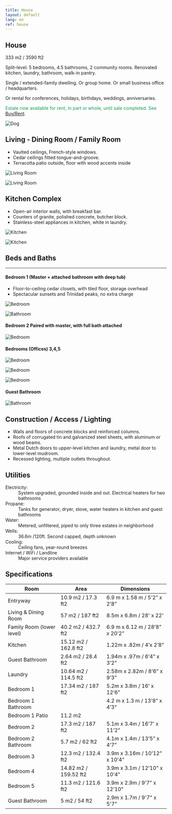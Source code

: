 ```yaml
---
title: House
layout: default
lang: en
ref: house
---
```


<!-- ![Door](/assets/img/info0.jpg){: style="float: left; margin-right: 2em;"} -->

<!-- <div class="row mb-3">


<div class="col-sm" markdown="1">



# Design Features

333 m<sup>2</sup> / 3590 ft<sup>2</sup>. 5 bedrooms, 4.5 full baths, 2 community rooms, renovated kitchen, laundry, walk-in pantry. Open-floor plan. Terracotta floors, with wood accents. Kitchen counters of granite, polished concrete, butcher block. Bookcases, display nooks, art supports throughout. French-style windows, bedroom closets (floor-to-ceiling, built-in, tiled), high or vaulted ceilings fitted tongue-and-groove, all of cedar

</div>
<div class="col-sm text-center">
<img src="/assets/img/house1.jpg" alt="Door2">
</div>
</div> -->

## House

333 m2 / 3590 ft2

Split-level: 5 bedrooms, 4.5 bathrooms, 2 community rooms. Renovated  kitchen, laundry, bathroom, walk-in pantry.

Single / extended-family dwelling. Or group home. Or small business office / headquarters.

Or rental for conferences, holidays, birthdays, weddings, anniversaries.

<span style="color: #159957;"> Estate now available for rent, in part or whole, until sale completed. See <span>[Buy/Rent](./contact.md).


![Dog](/assets/img/dog.jpg)





<!-- ---

Artwork, crafts and designer furniture for sale separately by private estate showings or via <a href="https://encuentra24.com" target="_blank">encuentra24.com</a>
For more photos, details or prices, email <a href="mailto:fincacermeno@gmail.com">fincacermeno@gmail.com</a> or audio or text to WhatsApp at <a href="https://api.whatsapp.com/send?phone=+50763451910">507-6345-1910</a>. No calls, please

--- -->



## Living - Dining Room / Family Room


<ul>
<li><span>Vaulted ceilings, French-style windows. </span></li>
<li><span>Cedar ceilings fitted tongue-and-groove.</span></li>
<li><span>Terracotta patio outside, floor with wood accents inside</span></li>
</ul>


![Living Room](/assets/img/living2.jpg)

![Living Room](/assets/img/living1.jpg)


## Kitchen Complex

<ul>
<li><span>Open-air interior walls, with breakfast bar. </span></li>
<li><span>Counters of granite, polished concrete, butcher block.</span></li>
<li><span>Stainless-steel appliances in kitchen, white in laundry.</span></li>
</ul>


![Kitchen](/assets/img/kitchen2.jpg)

![Kitchen](/assets/img/kitchen3.jpg)





## Beds and Baths
---

#### Bedroom 1 (Master + attached bathroom with deep tub)

<ul>
<li><span>Floor-to-ceiling cedar closets, with tiled floor, storage overhead</span></li>
<li><span>Spectacular sunsets and Trinidad peaks, no extra charge</span></li>
</ul>


![Bedroom](/assets/img/bedroom1.jpg)

![Bathroom](/assets/img/bathroom1.jpg)

#### Bedroom 2 Paired with master, with full bath attached


![Bedroom](/assets/img/bedroom2.jpg)

#### Bedrooms (Offices) 3,4,5

![Bedroom](/assets/img/bedroom3.jpg)



![Bedroom](/assets/img/bedroom4.jpg)



![Bedroom](/assets/img/bedroom5.jpg)

#### Guest Bathroom

![Bathroom](/assets/img/bathroom2.jpg)






## Construction / Access / Lighting

<ul>
<li><span>Walls and floors of concrete blocks and reinforced columns. </span></li>
<li><span>Roofs of corrugated tin and galvanized steel sheets, with aluminum or wood beams.</span></li>
<li><span>Metal Dutch doors to upper-level kitchen and laundry, metal door to lower-level mudroom.</span></li>
<li><span>Recessed lighting, multiple outlets throughout.</span></li>
</ul>



## Utilities

<dl>

<dt>Electricity:</dt>
<dd>System upgraded, grounded inside and out. Electrical heaters for two bathrooms</dd>

<dt>Propane:</dt>
<dd>Tanks for generator, dryer, stove, water heaters in kitchen and guest bathrooms</dd>

<dt>Water:</dt>
<dd>Metered, unfiltered, piped to only three estates in neighborhood</dd>

<dt>Wells:</dt>
<dd>36.6m /120ft. Second capped, depth unknown</dd>

<dt>Cooling:</dt>
<dd>Ceiling fans, year-round breezes</dd>

<dt>Internet / WiFi / Landline</dt>
<dd>Major service providers available</dd>


</dl>





## Specifications

| Room | Area | Dimensions |
|-|-|-|
| Entryway | 10.9 m2 / 17.3 ft2 | 6.9 m x 1.58 m / 5’2” x 2’8” |
| Living & Dining Room | 57 m2 / 187 ft2 | 8.5m x 6.8m / 28' x 22'  |
| Family Room (lower level) | 40.2 m2 / 432.7 ft2 | 6.9 m x 6.12 m / 28’8” x 20’2” |
| Kitchen | 15.12 m2 / 162.8 ft2 | 1.22m x .82m / 4’x 2’8” |
| Guest Bathroom | 2.64 m2 / 28.4 ft2 | 1.94m x .97m / 6’4” x 3’2” |
| Laundry | 10.64 m2 / 114.5 ft2 | 2.58m x 2.82m / 8’6” x 9’3” |
| Bedroom 1 | 17.34 m2 / 187 ft2 | 5.2m x 3.8m / 16’ x 12’6” |
| Bedroom 1 Bathroom |  | 4.2 m x 1.3 m / 13’8” x 4’3” |
| Bedroom 1 Patio | 11.2 m2 |  |
| Bedroom 2 | 17.3 m2 / 187 ft2 | 5.1m x 3.4m / 16’7’ x 11’2” |
| Bedroom 2 Bathroom | 5.7 m2 / 62 ft2   | 4.1m x 1.4m / 13’5” x 4’7”  |
| Bedroom 3 | 12.3 m2 / 132.4 ft2 | 3.9m x 3.16m / 10’12” x 10’4” |
| Bedroom 4 | 14.82 m2 / 159.52 ft2  | 3.9m x 3.1m / 12’10” x 10’4” |
| Bedroom 5 | 11.3 m2 / 121.6 ft2 | 3.9m x 2.9m / 9’7” x 12’10” |
| Guest Bathroom | 5 m2 / 54 ft2 | 2.9m x 1.7m / 9'7" x 5'7" |
